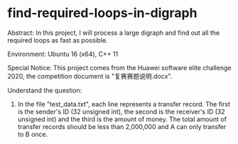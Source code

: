 # find-required-loops-in-digraph
Abstract: In this project, I will process a large digraph and find out all the required loops as fast as possible.

Environment: Ubuntu 16 (x64), C++ 11

Special Notice: This project comes from the Huawei software elite challenge 2020, the competition document is "复赛赛题说明.docx".

Understand the question: 

1. In the file "test_data.txt", each line represents a transfer record. The first is the sender's ID (32 unsigned int), the second is the receiver's ID (32 unsigned int) and the third is the amount of money. The total amount of transfer records should be less than 2,000,000 and A can only transfer to B once. 
